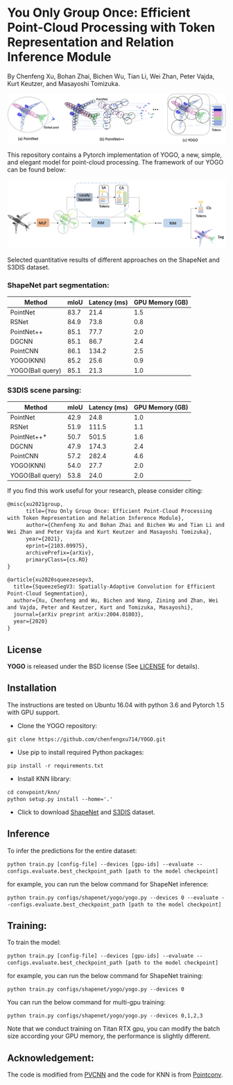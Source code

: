 # You Only Group Once: Efficient Point-Cloud Processing with Token Representation and Relation Inference Module
By Chenfeng Xu, Bohan Zhai, Bichen Wu, Tian Li, Wei Zhan, Peter Vajda, Kurt Keutzer, and Masayoshi Tomizuka.

<p align="center">
    <img src="./figure/intro.png"/ width="750">
</p>


This repository contains a Pytorch implementation of YOGO, a new, simple, and elegant model for point-cloud processing. The framework of our YOGO can be found below:

<p align="center">
    <img src="./figure/framework.png"/ width="750">
</p>

Selected quantitative results of different approaches on the ShapeNet and S3DIS dataset.

### ShapeNet part segmentation:

|   Method       | mIoU | Latency (ms) | GPU Memory (GB)|
| ---------------|------|--------------|----------------|
| PointNet       | 83.7 |21.4          | 1.5            |
| RSNet          | 84.9 | 73.8         | 0.8            |
| PointNet++     | 85.1 |77.7          | 2.0            |
| DGCNN          | 85.1 |86.7          | 2.4            |
| PointCNN       | 86.1 |134.2         | 2.5            |
| YOGO(KNN)      | 85.2 |25.6          | 0.9            |
|YOGO(Ball query)| 85.1 |21.3          | 1.0            |

### S3DIS scene parsing:

|   Method       | mIoU | Latency (ms) | GPU Memory (GB)|
| ---------------|------|--------------|----------------|
| PointNet       | 42.9 |24.8          | 1.0            |
| RSNet          | 51.9 |111.5         | 1.1            |
| PointNet++*    | 50.7 |501.5         | 1.6            |
| DGCNN          | 47.9 |174.3         | 2.4            |
| PointCNN       | 57.2 |282.4         | 4.6            |
| YOGO(KNN)      | 54.0 |27.7          | 2.0            |
|YOGO(Ball query)| 53.8 |24.0          | 2.0            |

If you find this work useful for your research, please consider citing:

```
@misc{xu2021group,
      title={You Only Group Once: Efficient Point-Cloud Processing with Token Representation and Relation Inference Module}, 
      author={Chenfeng Xu and Bohan Zhai and Bichen Wu and Tian Li and Wei Zhan and Peter Vajda and Kurt Keutzer and Masayoshi Tomizuka},
      year={2021},
      eprint={2103.09975},
      archivePrefix={arXiv},
      primaryClass={cs.RO}
}
```

```
@article{xu2020squeezesegv3,
  title={SqueezeSegV3: Spatially-Adaptive Convolution for Efficient Point-Cloud Segmentation},
  author={Xu, Chenfeng and Wu, Bichen and Wang, Zining and Zhan, Wei and Vajda, Peter and Keutzer, Kurt and Tomizuka, Masayoshi},
  journal={arXiv preprint arXiv:2004.01803},
  year={2020}
}
```

## License
**YOGO** is released under the BSD license (See [LICENSE](https://github.com/chenfengxu714/YOGO/blob/master/LICENSE) for details).

## Installation

The instructions are tested on Ubuntu 16.04 with python 3.6 and Pytorch 1.5 with GPU support.

* Clone the YOGO repository:


```shell
git clone https://github.com/chenfengxu714/YOGO.git
```

* Use pip to install required Python packages:

```shell
pip install -r requirements.txt
```

* Install KNN library:

```shell
cd convpoint/knn/
python setup.py install --home='.'
```


* Click to download [ShapeNet](https://www.shapenet.org) and [S3DIS](https://web.archive.org/web/20200707221857/http://buildingparser.stanford.edu/dataset.html#Download) dataset.

## Inference
To infer the predictions for the entire dataset:

```shell
python train.py [config-file] --devices [gpu-ids] --evaluate --configs.evaluate.best_checkpoint_path [path to the model checkpoint]
```

for example, you can run the below command for ShapeNet inference:

```shell
python train.py configs/shapenet/yogo/yogo.py --devices 0 --evaluate --configs.evaluate.best_checkpoint_path [path to the model checkpoint]
```


## Training:
To train the model:

```shell
python train.py [config-file] --devices [gpu-ids] --evaluate --configs.evaluate.best_checkpoint_path [path to the model checkpoint]
```

for example, you can run the below command for ShapeNet training:

```shell
python train.py configs/shapenet/yogo/yogo.py --devices 0
```

You can run the below command for multi-gpu training:

```shell
python train.py configs/shapenet/yogo/yogo.py --devices 0,1,2,3
```

Note that we conduct training on Titan RTX gpu, you can modify the batch size according your GPU memory, the performance is slightly different.

## Acknowledgement:
The code is modified from [PVCNN](https://github.com/mit-han-lab/pvcnn) and the code for KNN is from [Pointconv](https://github.com/aboulch/ConvPoint/tree/master/convpoint).


